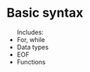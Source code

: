 # Basic syntax

<ul> Includes: 
<li> For, while</li>
<li> Data types</li>
<li> EOF</li>
<li> Functions </li>
